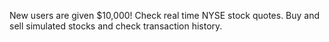 New users are given $10,000! Check real time NYSE stock quotes. Buy and sell simulated stocks and check transaction history.